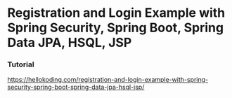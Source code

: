# Registration and Login Example with Spring Security, Spring Boot, Spring Data JPA, HSQL, JSP

### Tutorial
https://hellokoding.com/registration-and-login-example-with-spring-security-spring-boot-spring-data-jpa-hsql-jsp/
